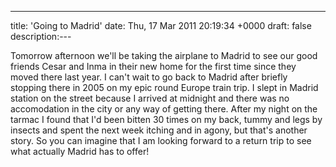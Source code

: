 ---
title: 'Going to Madrid'
date: Thu, 17 Mar 2011 20:19:34 +0000
draft: false
description:---

Tomorrow afternoon we'll be taking the airplane to Madrid to see our good friends Cesar and Inma in their new home for the first time since they moved there last year. I can't wait to go back to Madrid after briefly stopping there in 2005 on my epic round Europe train trip. I slept in Madrid station on the street because I arrived at midnight and there was no accomodation in the city or any way of getting there. After my night on the tarmac I found that I'd been bitten 30 times on my back, tummy and legs by insects and spent the next week itching and in agony, but that's another story. So you can imagine that I am looking forward to a return trip to see what actually Madrid has to offer!